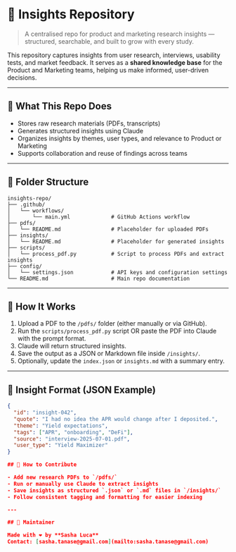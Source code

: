 # 🧠 Insights Repository

> A centralised repo for product and marketing research insights — structured, searchable, and built to grow with every study.

This repository captures insights from user research, interviews, usability tests, and market feedback. It serves as a **shared knowledge base** for the Product and Marketing teams, helping us make informed, user-driven decisions.

---

## 📌 What This Repo Does

- Stores raw research materials (PDFs, transcripts)
- Generates structured insights using Claude
- Organizes insights by themes, user types, and relevance to Product or Marketing
- Supports collaboration and reuse of findings across teams

---

## 📁 Folder Structure
```
insights-repo/
├── .github/
│   └── workflows/
│       └── main.yml             # GitHub Actions workflow
├── pdfs/
│   └── README.md                # Placeholder for uploaded PDFs
├── insights/
│   └── README.md                # Placeholder for generated insights
├── scripts/
│   └── process_pdf.py           # Script to process PDFs and extract insights
├── config/
│   └── settings.json            # API keys and configuration settings
└── README.md                    # Main repo documentation
```
---

## 🧩 How It Works

1. Upload a PDF to the `/pdfs/` folder (either manually or via GitHub).
2. Run the `scripts/process_pdf.py` script OR paste the PDF into Claude with the prompt format.
3. Claude will return structured insights.
4. Save the output as a JSON or Markdown file inside `/insights/`.
5. Optionally, update the `index.json` or `insights.md` with a summary entry.

---

## 🧠 Insight Format (JSON Example)

```json
{
  "id": "insight-042",
  "quote": "I had no idea the APR would change after I deposited.",
  "theme": "Yield expectations",
  "tags": ["APR", "onboarding", "DeFi"],
  "source": "interview-2025-07-01.pdf",
  "user_type": "Yield Maximizer"
}

## 🤝 How to Contribute

- Add new research PDFs to `/pdfs/`
- Run or manually use Claude to extract insights
- Save insights as structured `.json` or `.md` files in `/insights/`
- Follow consistent tagging and formatting for easier indexing

---

## 🧭 Maintainer

Made with ❤️ by **Sasha Luca**  
Contact: [sasha.tanase@gmail.com](mailto:sasha.tanase@gmail.com)


